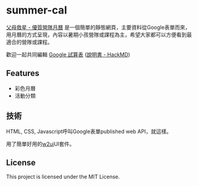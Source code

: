 # summer-cal

[父母救星 - 優質營隊月曆](https://moogoo78.github.io/summer-cal/) 是一個簡單的靜態網頁，主要資料從Google表單而來，用月曆的方式呈現，內容以暑期小孩營隊或課程為主，希望大家都可以方便看到最適合的營隊或課程。

歡迎一起共同編輯 [Google 試算表](https://docs.google.com/spreadsheets/d/1AdMAE1buc3jZbdBgMyKzv0oND3qfW-my_yZAOgrG1hk/edit?hl=zh-tw&gid=1419688078#gid=1419688078) ([說明書 - HackMD](https://hackmd.io/@moogoo/Hk2en_oxee))

## Features

- 彩色月曆
- 活動分類

## 技術

HTML, CSS, Javascript呼叫Google表單published web API，就這樣。

用了簡單好用的[w2ui](https://w2ui.com/web/)UI套件。

## License

This project is licensed under the MIT License.
